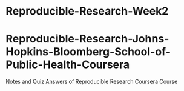 # Reproducible-Research-Week2
Reproducible-Research-Johns-Hopkins-Bloomberg-School-of-Public-Health-Coursera
==============================================================================

Notes and Quiz Answers of Reproducible Research Coursera Course
